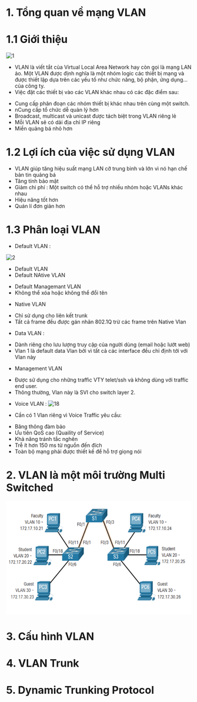 # 1. Tổng quan về mạng VLAN
# 1.1 Giới thiệu 

![1](https://user-images.githubusercontent.com/87790053/159643559-3f8cacfa-44b5-47bc-9881-f0dec24ba322.png)

- VLAN là viết tắt của Virtual Local Area Network hay còn gọi là mạng LAN ảo. Một VLAN được định nghĩa là một nhóm logic các thiết bị mạng và được thiết lập dựa trên các yếu tố như chức năng, bộ phận, ứng dụng… của công ty.
- Việc đặt các thiết bị vào các VLAN khác nhau có các đặc điểm sau:

+ Cung cấp phân đoạn các nhóm thiết bị khác nhau trên cùng một switch.
+ nCung cấp tổ chức dễ quản lý hơn
+ Broadcast, multicast và unicast được tách biệt trong VLAN riêng lẻ
+ Mỗi VLAN sẽ có dải địa chỉ IP riêng
+ Miền quảng bá nhỏ hơn

# 1.2 Lợi ích của việc sử dụng VLAN
+ VLAN giúp tăng hiệu suất mạng LAN cỡ trung bình và lớn vì nó hạn chế bản tin quảng bá 
+ Tăng tính bảo mật 
+ Giảm chi phí : Một switch  có thể hỗ trợ nhiều nhóm hoặc VLANs khác nhau 
+ Hiệu năng tốt hơn 
+ Quán lí đơn giản hơn 

# 1.3 Phân loại VLAN

- Default VLAN : 

![2](https://user-images.githubusercontent.com/87790053/159647810-4bbab836-98fb-4deb-94fe-987166ca7b08.png)
* Default VLAN 
 * Default NAtive VLAN 
 + Default  Managemant VLAN 
 + Không thể xóa hoặc không thể đổi tên 

- Native VLAN 
 + Chỉ sử dụng cho liên kết trunk
 + Tất cả frame đều được gán nhãn 802.1Q trừ các frame trên Native Vlan
- Data VLAN :
 + Dành riêng cho lưu lượng truy cập của người dùng (email hoặc lướt web)
 + Vlan 1 là default data Vlan bởi vì tất cả các interface đều chỉ định tới với Vlan này
- Management VLAN
 + Được sử dụng cho những traffic VTY telet/ssh và không dùng với traffic end user.
 + Thông thường, Vlan này là SVI cho switch layer 2.

- Voice VLAN : 
![18](https://user-images.githubusercontent.com/87790053/159649891-2f4ed910-64e7-4566-9880-6bb538e0e694.png)

- Cần có 1 Vlan riêng vì Voice Traffic yêu cầu:
 + Băng thông đàm bảo
 + Ưu tiên QoS cao (Quaility of Service)
 + Khả năng tránh tắc nghẽn
 + Trễ ít hơn 150 ms từ nguồn đến đích
 + Toàn bộ mạng phải được thiết kế để hỗ trợ giọng nói

# 2. VLAN là một môi trường Multi Switched 

<img src="/VLAN/image_vlan/4.png">

# 3. Cấu hình VLAN
# 4. VLAN Trunk
# 5. Dynamic Trunking Protocol